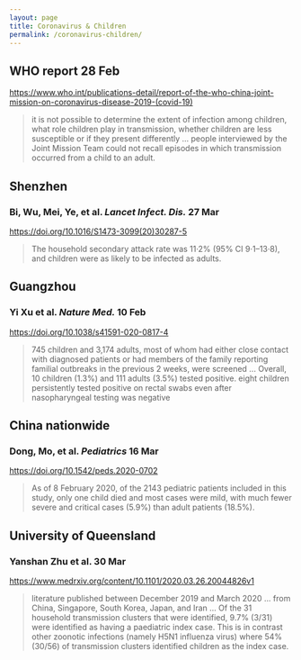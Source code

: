 ```yaml
---
layout: page
title: Coronavirus & Children
permalink: /coronavirus-children/
---
```


## WHO report 28 Feb
<https://www.who.int/publications-detail/report-of-the-who-china-joint-mission-on-coronavirus-disease-2019-(covid-19)>
> it is not possible to determine the extent of infection among children, what role children play in transmission, whether children are less susceptible or if they present differently ... people interviewed by the Joint Mission Team could not recall episodes in which transmission occurred from a child to an adult.

## Shenzhen
### Bi, Wu, Mei, Ye, et al. _Lancet Infect. Dis._ 27 Mar
<https://doi.org/10.1016/S1473-3099(20)30287-5>
>The household secondary attack rate was 11·2% (95% CI 9·1–13·8), and children were as likely to be infected as adults.

## Guangzhou
### Yi Xu et al. _Nature Med._ 10 Feb
<https://doi.org/10.1038/s41591-020-0817-4>
>745 children and 3,174 adults, most of whom had either close contact with diagnosed patients or had members of the family reporting familial outbreaks in the previous 2 weeks, were screened ... Overall, 10 children (1.3%) and 111 adults (3.5%) tested positive.
> eight children persistently tested positive on rectal swabs even after nasopharyngeal testing was negative

## China nationwide
### Dong, Mo, et al. _Pediatrics_ 16 Mar
<https://doi.org/10.1542/peds.2020-0702>
> As of 8 February 2020, of the 2143 pediatric patients included in this study, only one child died and most cases were mild, with much fewer severe and critical cases (5.9%) than adult patients (18.5%).

<!--
## Taiwan
### Cao et al. _J. Formos. Med. Assoc._ 25 Feb
<https://doi.org/10.1016/j.jfma.2020.02.009>
-->

## University of Queensland
### Yanshan Zhu et al. 30 Mar
<https://www.medrxiv.org/content/10.1101/2020.03.26.20044826v1>
> literature published between December 2019 and March 2020 ...  from China, Singapore, South Korea, Japan, and Iran ... Of the 31 household transmission clusters that were identified, 9.7% (3/31) were identified as having a paediatric index case. This is in contrast other zoonotic infections (namely H5N1 influenza virus) where 54% (30/56) of transmission clusters identified children as the index case.

<!--
## Zhejiang
### Qiu, Wu, et al. _Lancet Infect. Dis._ 25 Mar
<https://doi.org/10.1016/S1473-3099(20)30198-5>
--> 

